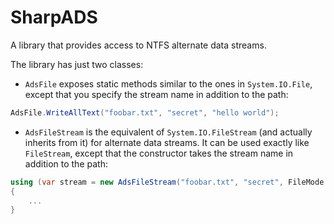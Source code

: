 SharpADS
========

A library that provides access to NTFS alternate data streams.

The library has just two classes:

- `AdsFile` exposes static methods similar to the ones in `System.IO.File`, except that you specify the stream name in addition to the path:

```csharp
AdsFile.WriteAllText("foobar.txt", "secret", "hello world");
```


- `AdsFileStream` is the equivalent of `System.IO.FileStream` (and actually inherits from it) for alternate data streams. It can be used exactly like `FileStream`, except that the constructor takes the stream name in addition to the path:

```csharp
using (var stream = new AdsFileStream("foobar.txt", "secret", FileMode.Create, FileAccess.Write))
{
    ...
}
```
